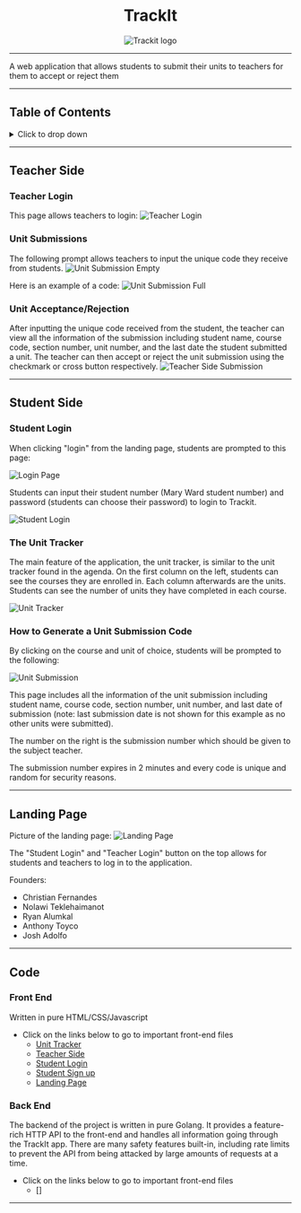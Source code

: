 <h1 align="center"> TrackIt </h1>

<div style="text-align: center">
  <img src="https://github.com/trackitward/.github/blob/main/profile/images/TrackIt%20text%20copy.png" alt="Trackit logo">
</div>

---

A web application that allows students to submit their units to teachers for them to accept or reject them

---

## Table of Contents

<details>
  <summary>Click to drop down</summary>

- [Table of Contents](#table-of-contents)
- [Teacher Side](#teacher-side)
  - [Teacher Login](#teacher-login)
  - [Unit Submissions](#unit-submissions)
  - [Unit Acceptance/Rejection](#unit-acceptancerejection)
- [Student Side](#student-side)
  - [Student Login](#student-login)
  - [The Unit Tracker](#the-unit-tracker)
  - [How to Generate a Unit Submission Code](#how-to-generate-a-unit-submission-code)
- [Landing Page](#landing-page)
- [Code](#code)
  - [Front End](#front-end)
  - [Back End](#back-end)

</details>

---

## Teacher Side

### Teacher Login

This page allows teachers to login:
![Teacher Login](https://github.com/trackitward/.github/blob/main/profile/images/teacher_login.png)

### Unit Submissions

The following prompt allows teachers to input the unique code they receive from students.
![Unit Submission Empty](https://github.com/trackitward/.github/blob/main/profile/images/submission_code_empty.png)

Here is an example of a code:
![Unit Submission Full](https://github.com/trackitward/.github/blob/main/profile/images/submission_code_filled.png)


### Unit Acceptance/Rejection

After inputting the unique code received from the student, the teacher can view all the information of the submission including student name, course code, section number, unit number, and the last date the student submitted a unit. The teacher can then accept or reject the unit submission using the checkmark or cross button respectively. 
![Teacher Side Submission](https://github.com/trackitward/.github/blob/main/profile/images/teacher_side_before_submit.png)

---

## Student Side

### Student Login

When clicking "login" from the landing page, students are prompted to this page:

![Login Page](https://github.com/trackitward/.github/blob/main/profile/images/login.png)

Students can input their student number (Mary Ward student number) and password (students can choose their password) to login to Trackit.

![Student Login](https://github.com/trackitward/.github/blob/main/profile/images/login%20page%20with%20creds.png)

### The Unit Tracker

The main feature of the application, the unit tracker, is similar to the unit tracker found in the agenda. On the first column on the left, students can see the courses they are enrolled in. Each column afterwards are the units. Students can see the number of units they have completed in each course.

![Unit Tracker](https://github.com/trackitward/.github/blob/main/profile/images/unit%20tracker%20example.png)

### How to Generate a Unit Submission Code

By clicking on the course and unit of choice, students will be prompted to the following:

![Unit Submission](https://github.com/trackitward/.github/blob/main/profile/images/unit%20submission%20example.png)

This page includes all the information of the unit submission including student name, course code, section number, unit number, and last date of submission (note: last submission date is not shown for this example as no other units were submitted).

The number on the right is the submission number which should be given to the subject teacher.

The submission number expires in 2 minutes and every code is unique and random for security reasons.

---

## Landing Page

Picture of the landing page:
![Landing Page](https://github.com/trackitward/.github/blob/main/profile/images/trackit_website.png)

The "Student Login" and "Teacher Login" button on the top allows for students and teachers to log in to the application.

Founders:

- Christian Fernandes
- Nolawi Teklehaimanot
- Ryan Alumkal
- Anthony Toyco
- Josh Adolfo

---

## Code

### Front End

Written in pure HTML/CSS/Javascript

- Click on the links below to go to important front-end files
  - [Unit Tracker](https://github.com/trackitward/trackit-web/blob/main/index.html)
  - [Teacher Side](https://github.com/trackitward/trackit-web/blob/main/box.html)
  - [Student Login](https://github.com/trackitward/trackit-web/blob/main/student-login.html)
  - [Student Sign up](https://github.com/trackitward/trackit-web/blob/main/student-signup.html)
  - [Landing Page](https://github.com/trackitward/trackit-web/blob/main/landing-page.html)

### Back End

The backend of the project is written in pure Golang. It provides a feature-rich HTTP API to the front-end and handles all information going through the TrackIt app. There are many safety features built-in, including rate limits to prevent the API from being attacked by large amounts of requests at a time.

- Click on the links below to go to important front-end files
  - []

---
